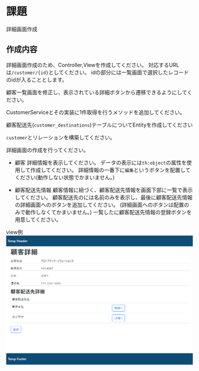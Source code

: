
# 課題

詳細画面作成

## 作成内容

詳細画面作成のため、Controller,Viewを作成してください。
対応するURLは`/customer/{id}`としてください。
idの部分には一覧画面で選択したレコードのidが入ることとします。

顧客一覧画面を修正し、表示されている詳細ボタンから遷移できるようにしてください。

CustomerServiceとその実装に1件取得を行うメソッドを追加してください。

顧客配送先(`customer_destinations`)テーブルについてEntityを作成してください

`customer`とリレーションを構築してください。


詳細画面の作成を行ってください。
* 顧客
  詳細情報を表示してください。
  データの表示には`th:object`の属性を使用して作成してください。
  詳細情報の一番下に`編集`というボタンを配置してください(動作しない状態でかまいません。)

* 顧客配送先情報
  顧客情報に紐づく、顧客配送先情報を画面下部に一覧で表示してください。
  顧客配送先のには名前のみを表示し、最後に顧客配送先情報の詳細画面へのボタンを追加してください。
  (詳細画面へのボタンは配置のみで動作しなくてかまいません。)
  一覧したに顧客配送先情報の登録ボタンを用意してください。

view例
![view](./img/view.png)



